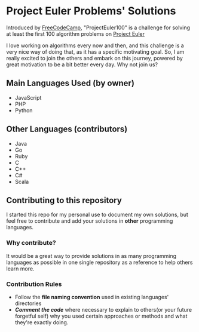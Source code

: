 # Project Euler Problems' Solutions
Introduced by [FreeCodeCamp](https://www.freecodecamp.org/), "ProjectEuler100" is a challenge for solving at least the first 100 algorithm problems on [Project Euler](http://projecteuler.net/)

I love working on algorithms every now and then, and this challenge is a very nice way of doing that, as it has a specific motivating goal.
So, I am really excited to join the others and embark on this journey, powered by great motivation to be a bit better every day.
Why not join us?

## Main Languages Used (by owner)
- JavaScript
- PHP
- Python

## Other Languages (contributors)
- Java
- Go
- Ruby
- C
- C++
- C#
- Scala

## Contributing to this repository
I started this repo for my personal use to document my own solutions, but feel free to contribute and add your solutions in **other** programming languages.

### Why contribute?
It would be a great way to provide solutions in as many programming languages as possible in one single repository as a reference to help others learn more.

### Contribution Rules
- Follow the **file naming convention** used in existing languages' directories
- ***Comment the code*** where necessary to explain to others(or your future forgetful self) why you used certain approaches or methods and what they're exactly doing.
